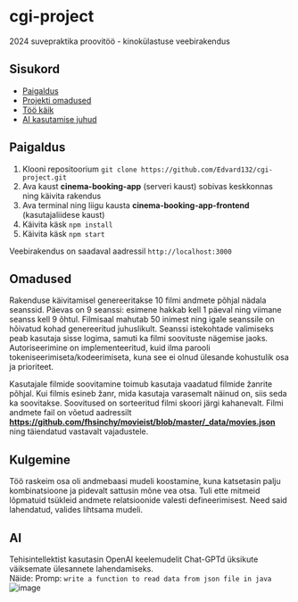 # cgi-project

2024 suvepraktika proovitöö - kinokülastuse veebirakendus
## Sisukord

- [Paigaldus](#Paigaldus)
- [Projekti omadused](#omadused)
- [Töö käik](#Kulgemine)
- [AI kasutamise juhud](#AI)

## Paigaldus

1. Klooni repositoorium `git clone https://github.com/Edvard132/cgi-project.git`
2. Ava kaust **cinema-booking-app** (serveri kaust) sobivas keskkonnas ning käivita rakendus
3. Ava terminal ning liigu kausta **cinema-booking-app-frontend** (kasutajaliidese kaust)
4. Käivita käsk `npm install`
5. Käivita käsk `npm start`

Veebirakendus on saadaval aadressil `http://localhost:3000`


## Omadused

Rakenduse käivitamisel genereeritakse 10 filmi andmete põhjal nädala seanssid. Päevas on 9 seanssi: esimene hakkab kell 1 päeval ning viimane seanss kell 9 õhtul. 
Filmisaal mahutab 50 inimest ning igale seanssile on hõivatud kohad genereeritud juhuslikult.
Seanssi istekohtade valimiseks peab kasutaja sisse logima, samuti ka filmi soovituste nägemise jaoks.
Autoriseerimine on implementeeritud, kuid ilma parooli tokeniseerimiseta/kodeerimiseta, kuna see ei olnud ülesande kohustulik osa ja prioriteet.

Kasutajale filmide soovitamine toimub kasutaja vaadatud filmide žanrite põhjal. Kui filmis esineb žanr, mida kasutaja varasemalt näinud on, siis seda ka soovitakse. Soovitused on sorteeritud filmi skoori järgi kahanevalt.
Filmi andmete fail on võetud aadressilt __https://github.com/fhsinchy/movieist/blob/master/_data/movies.json__ ning täiendatud vastavalt vajadustele.

## Kulgemine

Töö raskeim osa oli andmebaasi mudeli koostamine, kuna katsetasin palju kombinatsioone ja pidevalt sattusin mõne vea otsa. Tuli ette mitmeid lõpmatuid tsükleid andmete relatsioonide valesti defineerimisest. Need said lahendatud, valides lihtsama mudeli. 

## AI
Tehisintellektist kasutasin OpenAI keelemudelit Chat-GPTd üksikute väiksemate ülesannete lahendamiseks.    
Näide:
Promp: `write a function to read data from json file in java`
![image](https://github.com/Edvard132/cgi-project/assets/92860643/5d7aceb3-50ac-4009-9e85-e0305fcfdafb)

